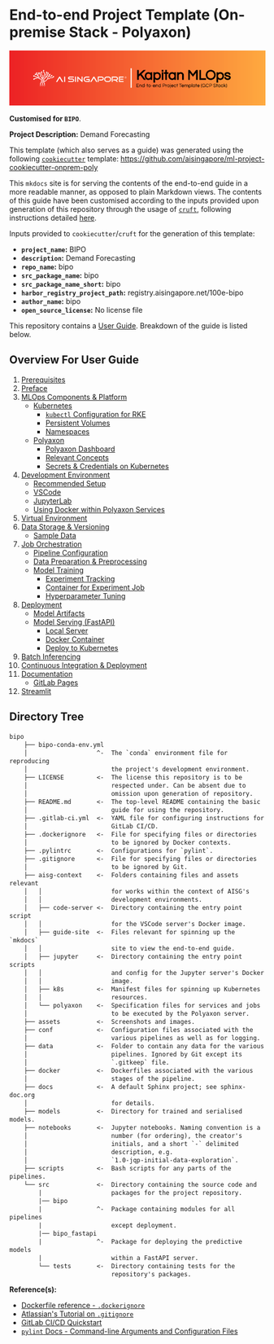 # End-to-end Project Template (On-premise Stack - Polyaxon)

![AI Singapore's Kapitan MLOps EPTG Banner](./assets/images/kapitan-mlops-eptg-banner.png)

__Customised for `BIPO`__.

__Project Description:__ Demand Forecasting

This template (which also serves as a guide) was generated using the
following
[`cookiecutter`](https://cookiecutter.readthedocs.io/en/stable/)
template:
https://github.com/aisingapore/ml-project-cookiecutter-onprem-poly

This `mkdocs` site is for serving the contents of the end-to-end
guide in a more readable manner, as opposed to plain
Markdown views. The contents of this guide have been customised
according to the inputs provided upon generation of this repository
through the usage of [`cruft`](https://cruft.github.io/cruft/),
following instructions detailed
[here](github.com/aisingapore/ml-project-cookiecutter-onprem-poly/blob/master/README.md).

Inputs provided to `cookiecutter`/`cruft` for the generation of this
template:

- __`project_name`:__ BIPO
- __`description`:__ Demand Forecasting
- __`repo_name`:__ bipo
- __`src_package_name`:__ bipo
- __`src_package_name_short`:__ bipo
- __`harbor_registry_project_path`:__ registry.aisingapore.net/100e-bipo
- __`author_name`:__ bipo
- __`open_source_license`:__ No license file

This repository contains a [User Guide](./guide-for-user/01-prerequisites).
Breakdown of the guide is listed below.

## Overview For User Guide

1. [Prerequisites](./guide-for-user/01-prerequisites.md)
2. [Preface](./guide-for-user/02-preface.md)
3. [MLOps Components & Platform](./guide-for-user/03-mlops-components-platform.md)
    - [Kubernetes](./guide-for-user/03-mlops-components-platform.md#kubernetes)
        - [`kubectl` Configuration for RKE](./guide-for-user/03-mlops-components-platform.md#kubectl-configuration-for-rke)
        - [Persistent Volumes](./guide-for-user/03-mlops-components-platform.md#persistent-volumes)
        - [Namespaces](./guide-for-user/03-mlops-components-platform.md#namespaces)
    - [Polyaxon](./guide-for-user/03-mlops-components-platform.md#polyaxon)
        - [Polyaxon Dashboard](./guide-for-user/03-mlops-components-platform.md#polyaxon-dashboard)
        - [Relevant Concepts](./guide-for-user/03-mlops-components-platform.md#relevant-concepts)
        - [Secrets & Credentials on Kubernetes](./guide-for-user/03-mlops-components-platform.md#secrets--credentials-on-kubernetes)
4. [Development Environment](./guide-for-user/04-dev-env.md)
    - [Recommended Setup](./guide-for-user/04-dev-env.md#recommended-setup)
    - [VSCode](./guide-for-user/04-dev-env.md#vscode)
    - [JupyterLab](./guide-for-user/04-dev-env.md#jupyterlab)
    - [Using Docker within Polyaxon Services](./guide-for-user/04-dev-env.md#using-docker-within-polyaxon-services)
5. [Virtual Environment](./guide-for-user/05-virtual-env.md)
6. [Data Storage & Versioning](./guide-for-user/06-data-storage-versioning.md)
    - [Sample Data](./guide-for-user/06-data-storage-versioning.md#sample-data)
7. [Job Orchestration](./guide-for-user/07-job-orchestration.md)
    - [Pipeline Configuration](./guide-for-user/07-job-orchestration.md#pipeline-configuration)
    - [Data Preparation & Preprocessing](./guide-for-user/07-job-orchestration.md#data-preparation--preprocessing)
    - [Model Training](./guide-for-user/07-job-orchestration.md#model-training)
        - [Experiment Tracking](./guide-for-user/07-job-orchestration.md#experiment-tracking)
        - [Container for Experiment Job](./guide-for-user/07-job-orchestration.md#container-for-experiment-job)
        - [Hyperparameter Tuning](./guide-for-user/07-job-orchestration.md#hyperparameter-tuning)
8. [Deployment](./guide-for-user/08-deployment.md)
    - [Model Artifacts](./guide-for-user/08-deployment.md#model-artifacts)
    - [Model Serving (FastAPI)](./guide-for-user/08-deployment.md#model-serving-fastapi)
        - [Local Server](./guide-for-user/08-deployment.md#local-server)
        - [Docker Container](./guide-for-user/08-deployment.md#docker-container)
        - [Deploy to Kubernetes](./guide-for-user/08-deployment.md#deploy-to-kubernetes)
9. [Batch Inferencing](./guide-for-user/09-batch-inferencing.md)
10. [Continuous Integration & Deployment](./guide-for-user/10-cicd.md)
11. [Documentation](./guide-for-user/11-documentation.md)
    - [GitLab Pages](./guide-for-user/11-documentation.md#gitlab-pages)
12. [Streamlit](./guide-for-user/12-streamlit.md)

## Directory Tree

```
bipo
    ├── bipo-conda-env.yml
    │                   ^-  The `conda` environment file for reproducing
    │                       the project's development environment.
    ├── LICENSE         <-  The license this repository is to be
    │                       respected under. Can be absent due to
    │                       omission upon generation of repository.
    ├── README.md       <-  The top-level README containing the basic
    │                       guide for using the repository.
    ├── .gitlab-ci.yml  <-  YAML file for configuring instructions for
    │                       GitLab CI/CD.
    ├── .dockerignore   <-  File for specifying files or directories
    │                       to be ignored by Docker contexts.
    ├── .pylintrc       <-  Configurations for `pylint`.
    ├── .gitignore      <-  File for specifying files or directories
    │                       to be ignored by Git.
    ├── aisg-context    <-  Folders containing files and assets relevant
    │   │                   for works within the context of AISG's
    │   │                   development environments.
    │   ├── code-server <-  Directory containing the entry point script
    │   │                   for the VSCode server's Docker image.
    │   ├── guide-site  <-  Files relevant for spinning up the `mkdocs`
    │   │                   site to view the end-to-end guide.
    │   ├── jupyter     <-  Directory containing the entry point scripts
    │   │                   and config for the Jupyter server's Docker
    │   │                   image.
    │   ├── k8s         <-  Manifest files for spinning up Kubernetes
    │   │                   resources.
    │   └── polyaxon    <-  Specification files for services and jobs
    │                       to be executed by the Polyaxon server.
    ├── assets          <-  Screenshots and images.
    ├── conf            <-  Configuration files associated with the
    │                       various pipelines as well as for logging.
    ├── data            <-  Folder to contain any data for the various
    │                       pipelines. Ignored by Git except its
    │                       `.gitkeep` file.
    ├── docker          <-  Dockerfiles associated with the various
    │                       stages of the pipeline.
    ├── docs            <-  A default Sphinx project; see sphinx-doc.org
    │                       for details.
    ├── models          <-  Directory for trained and serialised models.
    ├── notebooks       <-  Jupyter notebooks. Naming convention is a
    │                       number (for ordering), the creator's
    │                       initials, and a short `-` delimited
    │                       description, e.g.
    │                       `1.0-jqp-initial-data-exploration`.
    ├── scripts         <-  Bash scripts for any parts of the pipelines.
    └── src             <-  Directory containing the source code and
        |                   packages for the project repository.
        |── bipo
        |               ^-  Package containing modules for all pipelines
        |                   except deployment.
        |── bipo_fastapi
        |               ^-  Package for deploying the predictive models
        |                   within a FastAPI server.
        └── tests       <-  Directory containing tests for the
                            repository's packages.
```

__Reference(s):__

- [Dockerfile reference - `.dockerignore`](https://docs.docker.com/engine/reference/builder/#dockerignore-file)
- [Atlassian's Tutorial on `.gitignore`](https://www.atlassian.com/git/tutorials/saving-changes/gitignore)
- [GitLab CI/CD Quickstart](https://docs.gitlab.com/ee/ci/quick_start/)
- [`pylint` Docs - Command-line Arguments and Configuration Files](https://pylint.pycqa.org/en/latest/user_guide/ide-integration.html?highlight=pylintrc#command-line-arguments-and-configuration-files)
